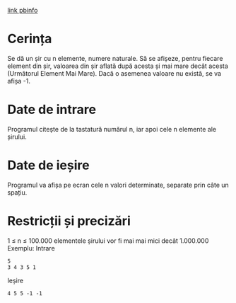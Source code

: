 [link pbinfo](https://www.pbinfo.ro/probleme/1884/uemm1)

# Cerința
Se dă un șir cu n elemente, numere naturale. Să se afișeze, pentru fiecare element din șir, valoarea din șir aflată după acesta și mai mare decât acesta (Următorul Element Mai Mare). Dacă o asemenea valoare nu există, se va afișa -1.

# Date de intrare
Programul citește de la tastatură numărul n, iar apoi cele n elemente ale șirului.

# Date de ieșire
Programul va afișa pe ecran cele n valori determinate, separate prin câte un spațiu.

# Restricții și precizări
1 ≤ n ≤ 100.000
elementele șirului vor fi mai mai mici decât 1.000.000
Exemplu:
Intrare
```
5
3 4 3 5 1
```
Ieșire
```
4 5 5 -1 -1
```
